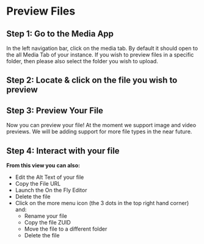 # Preview Files

## Step 1: Go to the Media App

In the left navigation bar, click on the media tab. By default it should open to the all Media Tab of your instance. If you wish to preview files in a specific folder, then please also select the folder you wish to upload.

## Step 2: Locate & click on the file you wish to preview

## Step 3: Preview Your File

Now you can preview your file! At the moment we support image and video previews. We will be adding support for more file types in the near future.

## Step 4: Interact with your file

**From this view you can also:**

* Edit the Alt Text of your file
* Copy the File URL
* Launch the On the Fly Editor
* Delete the file
* Click on the more menu icon (the 3 dots in the top right hand corner) and:
  * Rename your file
  * Copy the file ZUID
  * Move the file to a different folder
  * Delete the file
